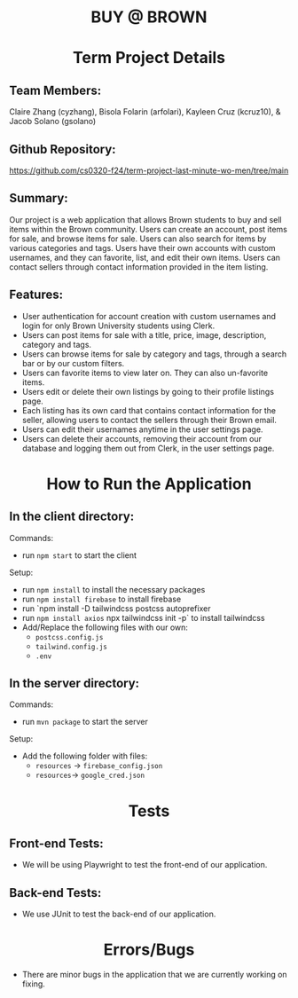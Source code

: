 
# <div align='center'> BUY @ BROWN </div>

# <div align='center'> Term Project Details </div>

## Team Members: 
Claire Zhang (cyzhang), 
Bisola Folarin (arfolari), Kayleen Cruz (kcruz10), & Jacob Solano (gsolano)

## Github Repository:
 https://github.com/cs0320-f24/term-project-last-minute-wo-men/tree/main

## Summary:
Our project is a web application that allows Brown students to buy and sell items within the Brown community. Users can create an account, post items for sale, and browse items for sale. Users can also search for items by various categories and tags. Users have their own accounts with custom usernames, and they can favorite, list, and edit their own items. Users can contact sellers through contact information provided in the item listing.

## Features:
- User authentication for account creation with custom usernames and login for only Brown University students using Clerk. 
- Users can post items for sale with a title, price, image, description, category and tags.
- Users can browse items for sale by category and tags, through a search bar or by our custom filters.
- Users can favorite items to view later on. They can also un-favorite items.
- Users edit or delete their own listings by going to their profile listings page. 
- Each listing has its own card that contains contact information for the seller, allowing users to contact the sellers through their Brown email. 
- Users can edit their usernames anytime in the user settings page. 
- Users can delete their accounts, removing their account from our database and logging them out from Clerk, in the user settings page.

# <div align='center'> How to Run the Application </div>

## In the client directory: 
Commands:
- run `npm start` to start the client

Setup:
- run `npm install` to install the necessary packages
- run `npm install firebase` to install firebase 
- run `npm install -D tailwindcss postcss autoprefixer
- run `npm install axios`
npx tailwindcss init -p` to install tailwindcss
- Add/Replace the following files with our own: 
    - `postcss.config.js`
    - `tailwind.config.js`
    - `.env`

## In the server directory:
Commands:
- run `mvn package` to start the server

Setup:
- Add the following folder with files: 
    - `resources`
        -> `firebase_config.json`
   - `resources`-> `google_cred.json`

# <div align='center'> Tests </div>
## Front-end Tests:
- We will be using Playwright to test the front-end of our application.

## Back-end Tests:
- We use JUnit to test the back-end of our application.

# <div align='center'> Errors/Bugs </div>
- There are minor bugs in the application that we are currently working on fixing.
